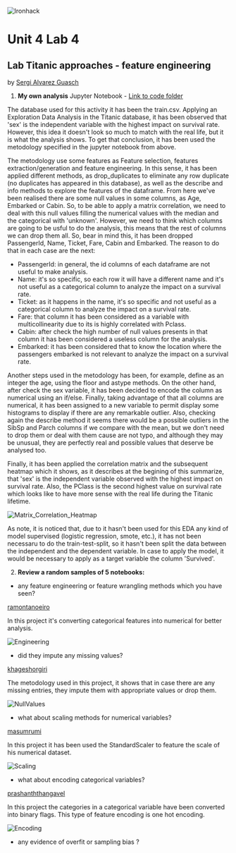 ![Ironhack](https://github.com/SergiGuasch/sergiguasch/blob/main/labs/week4/Lab2/Ironhack.jpg)  

# Unit 4 Lab 4 

## Lab Titanic approaches - feature engineering

by [Sergi Alvarez Guasch](https://github.com/SergiGuasch/sergiguasch)  


 1. **My own analysis** Jupyter Notebook - [Link to code folder](https://github.com/SergiGuasch/sergiguasch/blob/main/labs/week4/Lab4/Lab%20Titanic%20approaches%20-%20feature%20engineering.ipynb)  
 
The database used for this activity it has been the train.csv. Applying an Exploration Data Analysis in the Titanic database, it has been observed that 'sex' is the independent variable with the highest impact on survival rate. However, this idea it doesn't look so much to match with the real life, but it is what the analysis shows. To get that conclusion, it has been used the metodology specified in the jupyter notebook from above. 

The metodology use some features as Feature selection, features extraction/generation and feature engineering. In this sense, it has been applied different methods, as drop_duplicates to eliminate any row duplicate (no duplicates has appeared in this database), as well as the describe and info methods to explore the features of the dataframe. From here we've been realised there are some null values in some columns, as Age, Embarked or Cabin. So, to be able to apply a matrix correlation, we need to deal with this null values filling the numerical values with the median and the categorical with 'unknown'. However, we need to think which columns are going to be usful to do the analysis, this means that the rest of columns we can drop them all. So, bear in mind this, it has been dropped PassengerId, Name, Ticket, Fare, Cabin and Embarked. The reason to do that in each case are the next: 

 - PassengerId: in general, the id columns of each dataframe are not useful to make analysis.
 - Name: it's so specific, so each row it will have a different name and it's not useful as a categorical column to analyze the impact on a survival rate.  
 - Ticket: as it happens in the name, it's so specific and not useful as a categorical column to analyze the impact on a survival rate.    
 - Fare: that column it has been considered as a variable with multicollinearity due to its is highly correlated with Pclass.  
 - Cabin: after check the high number of null values presents in that column it has been considered a useless column for the analysis.  
 - Embarked: it has been considered that to know the location where the passengers embarked is not relevant to analyze the impact on a survival rate.  

Another steps used in the metodology has been, for example, define as an integer the age, using the floor and astype methods. On the other hand, after check the sex variable, it has been decided to encode the column as numerical using an if/else. Finally, taking advantage of that all columns are numerical, it has been assigned to a new variable to permit display some histograms to display if there are any remarkable outlier. Also, checking again the describe method it seems there would be a possible outliers in the SibSp and Parch columns if we compare with the mean, but we don't need to drop them or deal with them cause are not typo, and although they may be unusual, they are perfectly real and possible values that deserve be analysed too. 

Finally, it has been applied the correlation matrix and the subsequent heatmap which it shows, as it describes at the begining of this summarize, that 'sex' is the independent variable observed with the highest impact on survival rate. Also, the PClass is the second highest value on survival rate which looks like to have more sense with the real life during the Titanic lifetime.

![Matrix_Correlation_Heatmap](https://github.com/SergiGuasch/sergiguasch/blob/main/labs/week4/Lab4/Corr.jpg)

As note, it is noticed that, due to it hasn't been used for this EDA any kind of model supervised (logistic regression, smote, etc.), it has not been necessaru to do the train-test-split, so it hasn't been split the data between the independent and the dependent variable. In case to apply the model, it would be necessary to apply as a target variable the column 'Survived'.  

2. **Review a random samples of 5 notebooks:**  
  
- any feature engineering or feature wrangling methods which you have seen?  

[ramontanoeiro](https://www.kaggle.com/ramontanoeiro/titanic-competition)  

In this project it's converting categorical features into numerical for better analysis.

![Engineering](https://github.com/SergiGuasch/sergiguasch/blob/main/labs/week4/Lab4/Engineering.jpg)    

- did they impute any missing values? 

[khageshorgiri](https://www.kaggle.com/khageshorgiri/eda-to-classification-titanic-dataset)  

The metodology used in this project, it shows that in case there are any missing entries, they impute them with appropriate values or drop them.  

![NullValues](https://github.com/SergiGuasch/sergiguasch/blob/main/labs/week4/Lab4/NullValues.jpg)  

- what about scaling methods for numerical variables?  

[masumrumi](https://www.kaggle.com/masumrumi/a-statistical-analysis-ml-workflow-of-titanic)  

In this project it has been used the StandardScaler to feature the scale of his numerical dataset.  

![Scaling](https://github.com/SergiGuasch/sergiguasch/blob/main/labs/week4/Lab4/Scaling.jpg)  

- what about encoding categorical variables?

[prashanththangavel](https://www.kaggle.com/prashanththangavel/advanced-feature-engineering-feature-encoding)  

In this project the categories in a categorical variable have been converted into binary flags. This type of feature encoding is one hot encoding.  

![Encoding](https://github.com/SergiGuasch/sergiguasch/blob/main/labs/week4/Lab4/Encoding.jpg)  

- any evidence of overfit or sampling bias ? 


